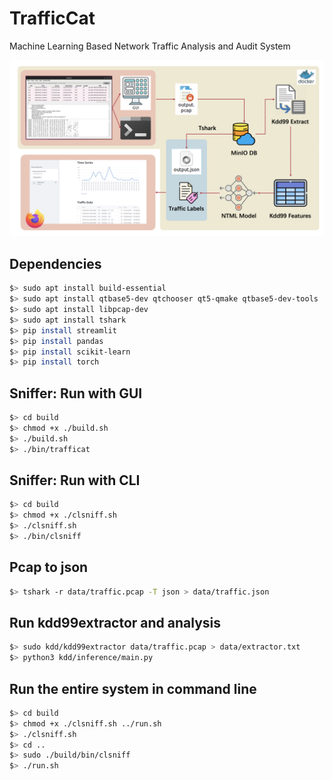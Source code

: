 TrafficCat
=====

Machine Learning Based Network Traffic Analysis and Audit System

![flowchart](./assert/flowchart.png)

Dependencies
-----
```bash
$> sudo apt install build-essential
$> sudo apt install qtbase5-dev qtchooser qt5-qmake qtbase5-dev-tools
$> sudo apt install libpcap-dev
$> sudo apt install tshark
$> pip install streamlit
$> pip install pandas
$> pip install scikit-learn
$> pip install torch
```

Sniffer: Run with GUI
-----
```bash
$> cd build
$> chmod +x ./build.sh
$> ./build.sh
$> ./bin/trafficat
```

Sniffer: Run with CLI
-----
```bash
$> cd build
$> chmod +x ./clsniff.sh
$> ./clsniff.sh
$> ./bin/clsniff
```

Pcap to json
-----
```bash
$> tshark -r data/traffic.pcap -T json > data/traffic.json
```

Run kdd99extractor and analysis
-----
```bash
$> sudo kdd/kdd99extractor data/traffic.pcap > data/extractor.txt
$> python3 kdd/inference/main.py
```

Run the entire system in command line
-----
```bash
$> cd build
$> chmod +x ./clsniff.sh ../run.sh
$> ./clsniff.sh
$> cd ..
$> sudo ./build/bin/clsniff
$> ./run.sh
```

